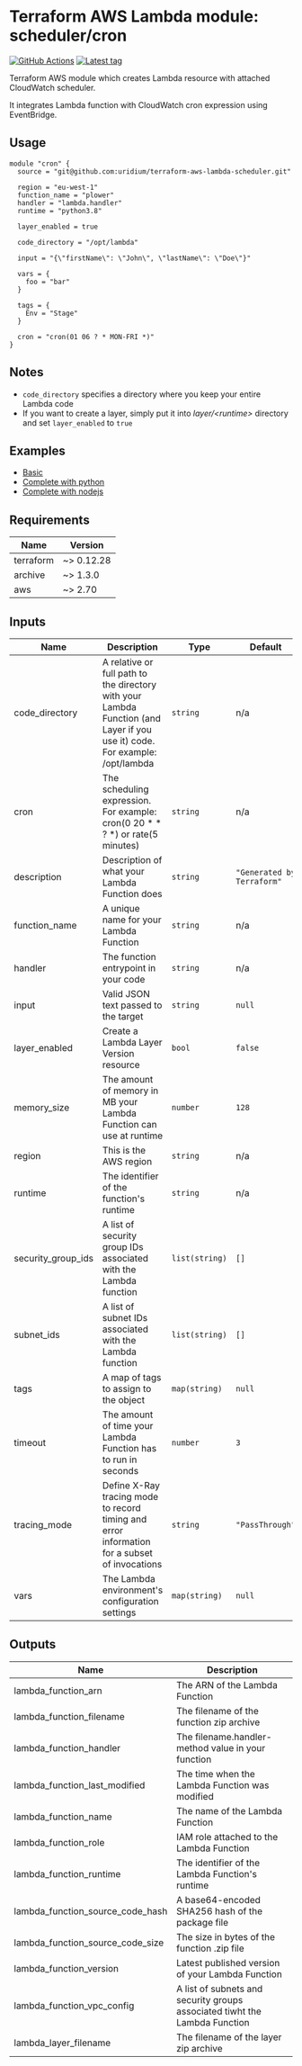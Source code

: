 # Terraform AWS Lambda module: scheduler/cron

[![GitHub Actions](https://github.com/uridium/terraform-aws-lambda-scheduler/workflows/generate-changelog/badge.svg)](https://github.com/uridium/terraform-aws-lambda-scheduler/actions)
[![Latest tag](https://img.shields.io/github/v/tag/uridium/terraform-aws-lambda-scheduler)](https://registry.terraform.io/modules/uridium/lambda-scheduler/aws)

Terraform AWS module which creates Lambda resource with attached CloudWatch scheduler.

It integrates Lambda function with CloudWatch cron expression using EventBridge.

## Usage

```hcl
module "cron" {
  source = "git@github.com:uridium/terraform-aws-lambda-scheduler.git"

  region = "eu-west-1"
  function_name = "plower"
  handler = "lambda.handler"
  runtime = "python3.8"

  layer_enabled = true

  code_directory = "/opt/lambda"

  input = "{\"firstName\": \"John\", \"lastName\": \"Doe\"}"

  vars = {
    foo = "bar"
  }

  tags = {
    Env = "Stage"
  }

  cron = "cron(01 06 ? * MON-FRI *)"
}
```

## Notes

* `code_directory` specifies a directory where you keep your entire Lambda code
* If you want to create a layer, simply put it into *layer/\<runtime\>* directory and set `layer_enabled` to `true`

## Examples

* [Basic](https://github.com/uridium/terraform-aws-lambda-scheduler/tree/master/examples/basic)
* [Complete with python](https://github.com/uridium/terraform-aws-lambda-scheduler/tree/master/examples/complete-python)
* [Complete with nodejs](https://github.com/uridium/terraform-aws-lambda-scheduler/tree/master/examples/complete-nodejs)

<!-- BEGINNING OF PRE-COMMIT-TERRAFORM DOCS HOOK -->
## Requirements

| Name | Version |
|------|---------|
| terraform | ~> 0.12.28 |
| archive | ~> 1.3.0 |
| aws | ~> 2.70 |

## Inputs

| Name | Description | Type | Default | Required |
|------|-------------|------|---------|:--------:|
| code\_directory | A relative or full path to the directory with your Lambda Function (and Layer if you use it) code. For example: /opt/lambda | `string` | n/a | yes |
| cron | The scheduling expression. For example: cron(0 20 \* \* ? \*) or rate(5 minutes) | `string` | n/a | yes |
| description | Description of what your Lambda Function does | `string` | `"Generated by Terraform"` | no |
| function\_name | A unique name for your Lambda Function | `string` | n/a | yes |
| handler | The function entrypoint in your code | `string` | n/a | yes |
| input | Valid JSON text passed to the target | `string` | `null` | no |
| layer\_enabled | Create a Lambda Layer Version resource | `bool` | `false` | no |
| memory\_size | The amount of memory in MB your Lambda Function can use at runtime | `number` | `128` | no |
| region | This is the AWS region | `string` | n/a | yes |
| runtime | The identifier of the function's runtime | `string` | n/a | yes |
| security\_group\_ids | A list of security group IDs associated with the Lambda function | `list(string)` | `[]` | no |
| subnet\_ids | A list of subnet IDs associated with the Lambda function | `list(string)` | `[]` | no |
| tags | A map of tags to assign to the object | `map(string)` | `null` | no |
| timeout | The amount of time your Lambda Function has to run in seconds | `number` | `3` | no |
| tracing\_mode | Define X-Ray tracing mode to record timing and error information for a subset of invocations | `string` | `"PassThrough"` | no |
| vars | The Lambda environment's configuration settings | `map(string)` | `null` | no |

## Outputs

| Name | Description |
|------|-------------|
| lambda\_function\_arn | The ARN of the Lambda Function |
| lambda\_function\_filename | The filename of the function zip archive |
| lambda\_function\_handler | The filename.handler-method value in your function |
| lambda\_function\_last\_modified | The time when the Lambda Function was modified |
| lambda\_function\_name | The name of the Lambda Function |
| lambda\_function\_role | IAM role attached to the Lambda Function |
| lambda\_function\_runtime | The identifier of the Lambda Function's runtime |
| lambda\_function\_source\_code\_hash | A base64-encoded SHA256 hash of the package file |
| lambda\_function\_source\_code\_size | The size in bytes of the function .zip file |
| lambda\_function\_version | Latest published version of your Lambda Function |
| lambda\_function\_vpc\_config | A list of subnets and security groups associated tiwht the Lambda Function |
| lambda\_layer\_filename | The filename of the layer zip archive |

<!-- END OF PRE-COMMIT-TERRAFORM DOCS HOOK -->
